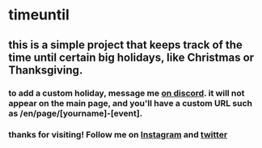 # timeuntil
## this is a simple project that keeps track of the time until certain big holidays, like Christmas or Thanksgiving.
### to add a custom holiday, message me [on discord](https://gg.gg/froztdisc). it will not appear on the main page, and you'll have a custom URL such as /en/page/[yourname]-[event].
### thanks for visiting! Follow me on [Instagram](https://instagram.com/frozt.sk8z) and [twitter](https://twitter.com/@frozt_sk8z)
